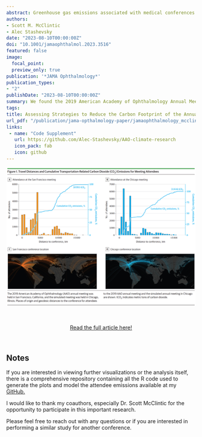 ```yaml
---
abstract: Greenhouse gas emissions associated with medical conferences have been associated with climate change, and the effects of climate change have been associated with an increased incidence of ophthalmic diseases. Identifying practical strategies associated with reducing these emissions may be warranted. To assess greenhouse gas emissions associated with in-person and virtual meetings of the American Academy of Ophthalmology (AAO) and to conduct mitigation analyses to suggest strategies to reduce future emissions. Quality improvement study in which attendee and conference data were used to estimate emissions from in-person (October 12 to October 15, 2019, San Francisco, California) and virtual (November 13 to November 15, 2020) AAO annual meetings for 35,104 attendees. The data were also used to perform mitigation analyses to assess whether meeting format alterations could be used to reduce future emissions. Data were analyzed from December 21, 2021, to April 18, 2022. Attendance at a selected meeting. Total attendance was 23,190 participants in 2019 and 11,914 participants in 2020. Greenhouse gas emissions produced by the in-person meeting were estimated by calculating the equivalent metric tons of carbon dioxide (CO<sub>2</sub>) associated with attendee transportation, attendee accommodations, and the conference venue. Emissions produced by the virtual meeting were estimated by calculating the equivalent metric tons of CO<sub>2</sub> associated with attendees’ computer use, network data transfer, and video-conferencing server use. Mitigation analyses simulated the association of changing the meeting location and format with reductions in emissions. In this analysis, the 2019 in-person meeting produced 39,910 metric tons of CO<sub>2</sub> (1.73 metric tons of CO<sub>2</sub> per capita), and the 2020 virtual meeting produced 38.6 metric tons of CO<sub>2</sub> (0.003 metric tons of CO<sub>2</sub> per capita). Mitigation analyses showed that holding a single in-person meeting in Chicago, Illinois, rather than San Francisco, California, could be associated with transportation-related emissions reductions of 19% (emissions for the San Francisco meeting, 38,993 metric tons of CO<sub>2</sub>; for the Chicago meeting, 31,616 metric tons of CO<sub>2</sub>). Holding multiple in-person meetings in separate regions could be associated with transportation-related emissions reductions of as much as 38% (emissions for the San Francisco meeting, 38,993 metric tons of CO<sub>2</sub>; for multiple meeting scenario 2, 24,165 metric tons of CO<sub>2</sub>). This study found that the AAO’s 2019 in-person meeting was associated with substantially higher greenhouse gas emissions compared with the 2020 virtual meeting, primarily due to transportation-related emissions. Increasing the proportion of virtual participants, holding the meeting in locations chosen to minimize transportation-related emissions, or offering multiple regional meeting locations may reduce the carbon footprint of future meetings.
authors:
- Scott M. McClintic
- Alec Stashevsky
date: "2023-08-10T00:00:00Z"
doi: "10.1001/jamaophthalmol.2023.3516"
featured: false
image:
  focal_point:
  preview_only: true
publication: '*JAMA Ophthalmology*'
publication_types:
- "2"
publishDate: "2023-08-10T00:00:00Z"
summary: We found the 2019 American Academy of Ophthalmology Annual Meeting was estimated to emit more carbon than what is used to power over 5000 homes in a year. Our research looks at various strategies and finds simply holding the meeting in a different location could reduce it by as much as 19%, other formats may cut it by 38%.
tags:
title: Assessing Strategies to Reduce the Carbon Footprint of the Annual Meeting of the American Academy of Ophthalmology
url_pdf: "/publication/jama-opthalmology-paper/jamaophthalmology_mcclintic_2023_oi_230045_1690483055.50535.pdf"
links:
 - name: "Code Supplement"
   url: https://github.com/Alec-Stashevsky/AAO-climate-research
   icon_pack: fab
   icon: github
---
```


![](figure1.png)

<br>

<a href="https://doi.org/10.1001/jamaophthalmol.2023.3516"><p style="text-align:center">Read the full article here!</p></a>


<br>

## Notes

If you are interested in viewing further visualizations or the analysis itself, there is a comprehensive repository containing all the R code used to generate the plots and model the attendee emissions available at my [GitHub.](https://github.com/Alec-Stashevsky/AAO-climate-research)

I would like to thank my coauthors, especially Dr. Scott McClintic for the opportunity to participate in this important research.

Please feel free to reach out with any questions or if you are interested in performing a similar study for another conference. 
